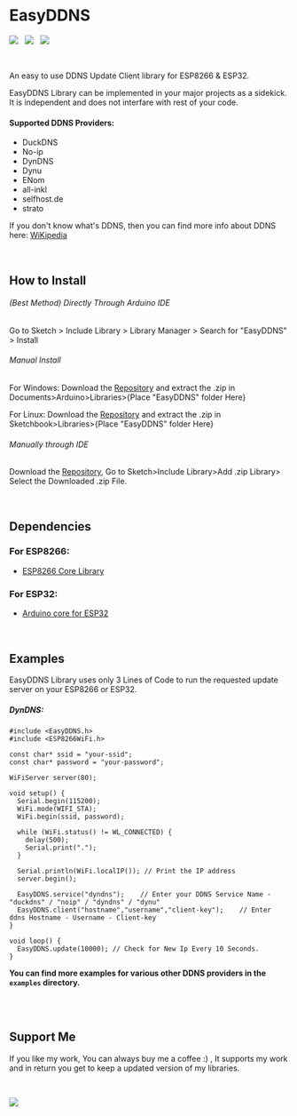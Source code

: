 # EasyDDNS

<p>
<!-- <img src="https://img.shields.io/travis/com/ayushsharma82/EasyDDNS.svg?style=for-the-badge" />
&nbsp; -->
<img src="https://img.shields.io/github/last-commit/ayushsharma82/EasyDDNS.svg?style=for-the-badge" />
&nbsp;
<img src="https://img.shields.io/github/license/ayushsharma82/EasyDDNS.svg?style=for-the-badge" />
&nbsp;
<a href="https://www.buymeacoffee.com/6QGVpSj" target="_blank"><img src="https://img.shields.io/badge/Buy%20me%20a%20coffee-%245-orange?style=for-the-badge&logo=buy-me-a-coffee" /></a>
</p>

<br>

An easy to use DDNS Update Client library for ESP8266 & ESP32.

EasyDDNS Library can be implemented in your major projects as a sidekick. It is independent and does not interfare with rest of your code.

#### Supported DDNS Providers:
- DuckDNS
- No-ip
- DynDNS
- Dynu
- ENom
- all-inkl
- selfhost.de
- strato

If you don't know what's DDNS, then you can find more info about DDNS here: [WiKipedia](https://en.wikipedia.org/wiki/Dynamic_DNS)

<br>

## How to Install
###### (Best Method) Directly Through Arduino IDE
Go to Sketch > Include Library > Library Manager > Search for "EasyDDNS" > Install

###### Manual Install

For Windows: Download the [Repository](https://github.com/ayushsharma82/EasyDDNS/archive/master.zip) and extract the .zip in Documents>Arduino>Libraries>{Place "EasyDDNS" folder Here}

For Linux: Download the [Repository](https://github.com/ayushsharma82/EasyDDNS/archive/master.zip) and extract the .zip in Sketchbook>Libraries>{Place "EasyDDNS" folder Here}

###### Manually through IDE

Download the [Repository](https://github.com/ayushsharma82/EasyDDNS/archive/master.zip), Go to Sketch>Include Library>Add .zip Library> Select the Downloaded .zip File.

<br>

## Dependencies

### For ESP8266:
- [ESP8266 Core Library](https://github.com/esp8266/Arduino)

### For ESP32:
- [Arduino core for ESP32](https://github.com/espressif/arduino-esp32)

<br>

## Examples
EasyDDNS Library uses only 3 Lines of Code to run the requested update server on your ESP8266 or ESP32.

##### DynDNS:<br>

```
#include <EasyDDNS.h>
#include <ESP8266WiFi.h>

const char* ssid = "your-ssid";
const char* password = "your-password";

WiFiServer server(80);

void setup() {
  Serial.begin(115200);
  WiFi.mode(WIFI_STA);
  WiFi.begin(ssid, password);

  while (WiFi.status() != WL_CONNECTED) {
    delay(500);
    Serial.print(".");
  }

  Serial.println(WiFi.localIP()); // Print the IP address
  server.begin();

  EasyDDNS.service("dyndns");    // Enter your DDNS Service Name - "duckdns" / "noip" / "dyndns" / "dynu"
  EasyDDNS.client("hostname","username","client-key");    // Enter ddns Hostname - Username - Client-key
}

void loop() {
  EasyDDNS.update(10000); // Check for New Ip Every 10 Seconds.
}
```

**You can find more examples for various other DDNS providers in the `examples` directory.**

<br>
<br>

## Support Me

If you like my work, You can always buy me a coffee :) , It supports my work and in return you get to keep a updated version of my libraries.

<br>

<a href="https://www.buymeacoffee.com/6QGVpSj" target="_blank"><img src="https://img.shields.io/badge/Buy%20me%20a%20coffee-%245-orange?style=for-the-badge&logo=buy-me-a-coffee" /></a>
